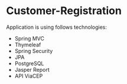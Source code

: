 # Customer-Registration

Application is using follows technologies:

- Spring MVC
- Thymeleaf
- Spring Security
- JPA
- PostgreSQL
- Jasper Report
- API ViaCEP 
